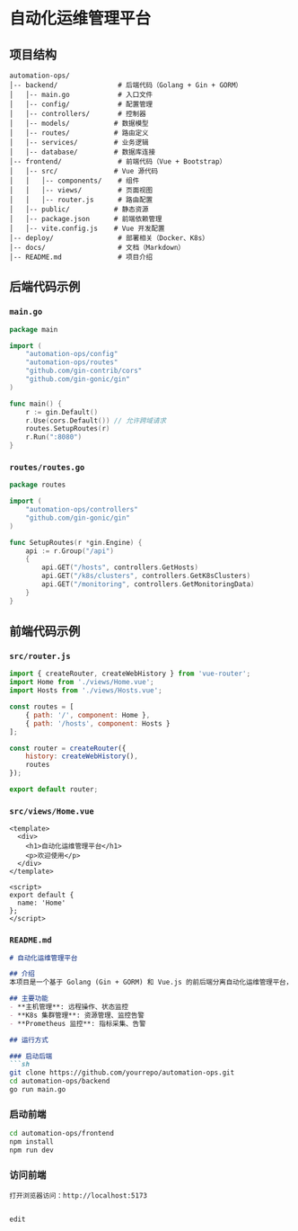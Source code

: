 # 自动化运维管理平台

## 项目结构
```
automation-ops/
│-- backend/               # 后端代码（Golang + Gin + GORM）
│   │-- main.go            # 入口文件
│   │-- config/            # 配置管理
│   │-- controllers/       # 控制器
│   │-- models/           # 数据模型
│   │-- routes/           # 路由定义
│   │-- services/         # 业务逻辑
│   │-- database/         # 数据库连接
│-- frontend/              # 前端代码（Vue + Bootstrap）
│   │-- src/              # Vue 源代码
│   │   │-- components/    # 组件
│   │   │-- views/         # 页面视图
│   │   │-- router.js      # 路由配置
│   │-- public/           # 静态资源
│   │-- package.json      # 前端依赖管理
│   │-- vite.config.js    # Vue 开发配置
│-- deploy/                # 部署相关（Docker、K8s）
│-- docs/                  # 文档（Markdown）
│-- README.md              # 项目介绍
```

## 后端代码示例

### `main.go`
```go
package main

import (
    "automation-ops/config"
    "automation-ops/routes"
    "github.com/gin-contrib/cors"
    "github.com/gin-gonic/gin"
)

func main() {
    r := gin.Default()
    r.Use(cors.Default()) // 允许跨域请求
    routes.SetupRoutes(r)
    r.Run(":8080")
}
```

### `routes/routes.go`
```go
package routes

import (
    "automation-ops/controllers"
    "github.com/gin-gonic/gin"
)

func SetupRoutes(r *gin.Engine) {
    api := r.Group("/api")
    {
        api.GET("/hosts", controllers.GetHosts)
        api.GET("/k8s/clusters", controllers.GetK8sClusters)
        api.GET("/monitoring", controllers.GetMonitoringData)
    }
}
```

## 前端代码示例

### `src/router.js`
```javascript
import { createRouter, createWebHistory } from 'vue-router';
import Home from './views/Home.vue';
import Hosts from './views/Hosts.vue';

const routes = [
    { path: '/', component: Home },
    { path: '/hosts', component: Hosts }
];

const router = createRouter({
    history: createWebHistory(),
    routes
});

export default router;
```

### `src/views/Home.vue`
```vue
<template>
  <div>
    <h1>自动化运维管理平台</h1>
    <p>欢迎使用</p>
  </div>
</template>

<script>
export default {
  name: 'Home'
};
</script>
```

### `README.md`
```markdown
# 自动化运维管理平台

## 介绍
本项目是一个基于 Golang (Gin + GORM) 和 Vue.js 的前后端分离自动化运维管理平台，支持主机管理、K8s 集群管理、Prometheus 监控等功能。

## 主要功能
- **主机管理**: 远程操作、状态监控
- **K8s 集群管理**: 资源管理、监控告警
- **Prometheus 监控**: 指标采集、告警

## 运行方式

### 启动后端
```sh
git clone https://github.com/yourrepo/automation-ops.git
cd automation-ops/backend
go run main.go
```

### 启动前端
```sh
cd automation-ops/frontend
npm install
npm run dev
```

### 访问前端
```
打开浏览器访问：http://localhost:5173
```
```

edit
